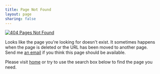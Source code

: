 ```yaml
---
title: Page Not Found
layout: page
sharing: false
---
```


[ ![404 Pages Not Found][img] ](http://images.sayzlim.net/404.jpg "404 Pages Not Found")

[img]: http://images.sayzlim.net/404.jpg "404 Pages Not Found"

Looks like the page you're looking for doesn't exist. It sometimes happens when the page is deleted or the URL has been moved to another page. Send me [an email](http://sayzlim.net/contact "Contact - Sayz Lim") if you think this page should be available.

Please visit [home](/) or try to use the search box below to find the page you need.